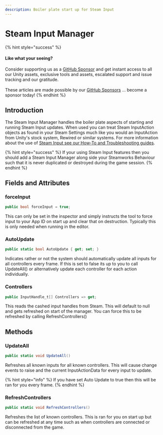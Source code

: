 ```yaml
---
description: Boiler plate start up for Steam Input
---
```


# Steam Input Manager

{% hint style="success" %}
#### Like what your seeing?

Consider supporting us as a [GitHub Sponsor](../../../company/become-a-sponsor.md) and get instant access to all our Unity assets, exclusive tools and assets, escalated support and issue tracking and our gratitude.\
\
These articles are made possible by our [GitHub Sponsors](https://github.com/sponsors/heathen-engineering) ... become a sponsor today!
{% endhint %}

## Introduction

The Steam Input Manager handles the boiler plate aspects of starting and running Steam Input updates. When used you can treat Steam InputAction objects as found in your Steam Settings much like you would an InputAction from Unity's stock system, Rewired or similar systems. For more information about the use of [Steam Input see our How-To and Troubleshooting guides](../guides/input/).

{% hint style="success" %}
If your using Steam Input features then you should add a Steam Input Manager along side your Steamworks Behaviour such that it is never duplicated or destroyed during the game session.
{% endhint %}

## Fields and Attributes

### forceInput

```csharp
public bool forceInput = true;
```

This can only be set in the inspector and simply instructs the tool to force input to your App ID on start up and clear that on destruction. Typically this is only needed when running in the editor.

### AutoUpdate

```csharp
public static bool AutoUpdate { get; set; }
```

Indicates rather or not the system should automatically update all inputs for all controllers every frame. If this is set to false its up to you to call UpdateAll() or alternatively update each controller for each action individually.

### Controllers

```csharp
public InputHandle_t[] Controllers => get;
```

This reads the cashed input handles from Steam. This will default to null and gets refreshed on start of the manager. You can force this to be refreshed by calling RefreshControllers()

## Methods

### UpdateAll

```csharp
public static void UpdateAll()
```

Refreshes all known inputs for all known controllers. This will cause change events to raise and the current InputActionData for every input to update.&#x20;

{% hint style="info" %}
If you have set Auto Update to true then this will be ran for you every frame.
{% endhint %}

### RefreshControllers

```csharp
public static void RefreshControllers()
```

Refreshes the list of known controllers. This is ran for you on start up but can be refreshed at any time such as when controllers are connected or disconnected from the game.
